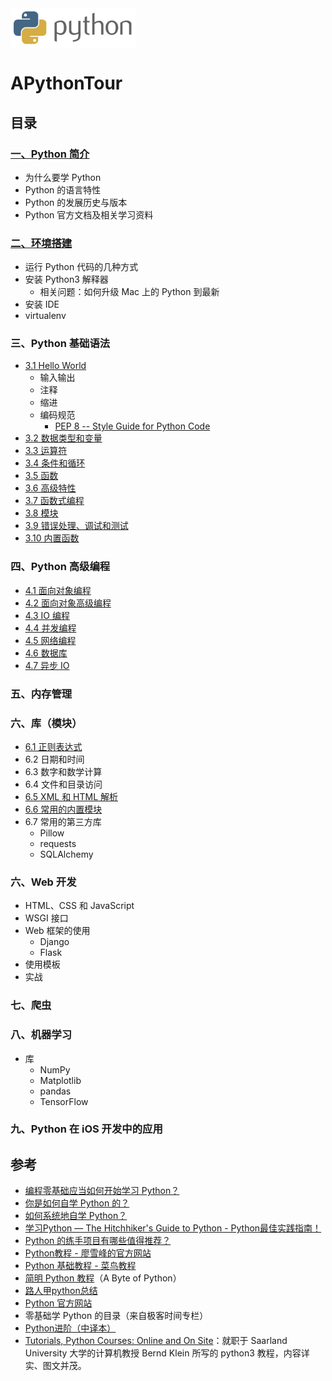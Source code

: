 <img src="./python_logo.png" align="middle" height="64" width="200"/>

# APythonTour


## 目录


### [一、Python 简介](https://github.com/ShannonChenCHN/APythonTour/issues/13)
- 为什么要学 Python
- Python 的语言特性
- Python 的发展历史与版本
- Python 官方文档及相关学习资料

### [二、环境搭建](https://github.com/ShannonChenCHN/APythonTour/issues/2)
- 运行 Python 代码的几种方式
- 安装 Python3 解释器
  - 相关问题：如何升级 Mac 上的 Python 到最新
- 安装 IDE
- virtualenv

### 三、Python 基础语法
- [3.1 Hello World ](https://github.com/ShannonChenCHN/APythonTour/issues/7)
   - 输入输出
   - 注释
   - 缩进
   - 编码规范
      - [PEP 8 -- Style Guide for Python Code](https://www.python.org/dev/peps/pep-0008/)
- [3.2 数据类型和变量](https://github.com/ShannonChenCHN/APythonTour/issues/14)
- [3.3 运算符](https://github.com/ShannonChenCHN/APythonTour/issues/22)
- [3.4 条件和循环](https://github.com/ShannonChenCHN/APythonTour/issues/15)
- [3.5 函数](https://github.com/ShannonChenCHN/APythonTour/issues/3)
- [3.6 高级特性](https://github.com/ShannonChenCHN/APythonTour/issues/4)
- [3.7 函数式编程](https://github.com/ShannonChenCHN/APythonTour/issues/5)
- [3.8 模块](https://github.com/ShannonChenCHN/APythonTour/issues/6)
- [3.9 错误处理、调试和测试](https://github.com/ShannonChenCHN/APythonTour/issues/11)
- [3.10 内置函数](https://github.com/ShannonChenCHN/APythonTour/issues/23)

### 四、Python 高级编程

- [4.1 面向对象编程](https://github.com/ShannonChenCHN/APythonTour/issues/8)
- [4.2 面向对象高级编程](https://github.com/ShannonChenCHN/APythonTour/issues/9)
- [4.3 IO 编程](https://github.com/ShannonChenCHN/APythonTour/issues/12)
- [4.4 并发编程](https://github.com/ShannonChenCHN/APythonTour/issues/10)
- [4.5 网络编程](https://github.com/ShannonChenCHN/APythonTour/issues/16)
- [4.6 数据库](https://github.com/ShannonChenCHN/APythonTour/issues/17)
- [4.7 异步 IO](https://github.com/ShannonChenCHN/APythonTour/issues/18)

### 五、内存管理


### 六、库（模块）
- [6.1 正则表达式](https://github.com/ShannonChenCHN/APythonTour/issues/19)
- 6.2 日期和时间
- 6.3 数字和数学计算
- 6.4 文件和目录访问
- [6.5 XML 和 HTML 解析](https://github.com/ShannonChenCHN/APythonTour/issues/21)
- [6.6 常用的内置模块](https://github.com/ShannonChenCHN/APythonTour/issues/24)
- 6.7 常用的第三方库
  - Pillow
  - requests
  - SQLAlchemy
  
### 六、Web 开发
- HTML、CSS 和 JavaScript
- WSGI 接口
- Web 框架的使用
  - Django
  - Flask
- 使用模板
- 实战

### 七、爬虫



### 八、机器学习
- 库
  - NumPy
  - Matplotlib
  - pandas
  - TensorFlow
  

  
### 九、Python 在 iOS 开发中的应用

## 参考
- [编程零基础应当如何开始学习 Python？](https://www.zhihu.com/question/20039623)
- [你是如何自学 Python 的？](https://www.zhihu.com/question/20702054)
- [如何系统地自学 Python？](https://www.zhihu.com/question/29138020)
- [学习Python — The Hitchhiker's Guide to Python - Python最佳实践指南！](http://pythonguidecn.readthedocs.io/zh/latest/intro/learning.html)
- [Python 的练手项目有哪些值得推荐？](https://www.zhihu.com/question/29372574)
- [Python教程 - 廖雪峰的官方网站](https://www.liaoxuefeng.com/wiki/0014316089557264a6b348958f449949df42a6d3a2e542c000)
- [Python 基础教程 - 菜鸟教程](http://www.runoob.com/python/python-tutorial.html)
- [简明 Python 教程](https://github.com/ShannonChenCHN/APythonTour/blob/master/byte-of-python-chinese-edition.epub)（A Byte of Python）
- [路人甲python总结](https://github.com/ShannonChenCHN/APythonTour/blob/master/%E8%B7%AF%E4%BA%BA%E7%94%B2python%E6%80%BB%E7%BB%93.docx)
- [Python 官方网站](https://docs.python.org/3/)
- 零基础学 Python 的目录（来自极客时间专栏）
- [Python进阶（中译本）](https://legacy.gitbook.com/book/eastlakeside/interpy-zh/details)
- [Tutorials, Python Courses: Online and On Site](https://www.python-course.eu/index.php)：就职于 Saarland University 大学的计算机教授 Bernd Klein 所写的 python3 教程，内容详实、图文并茂。
